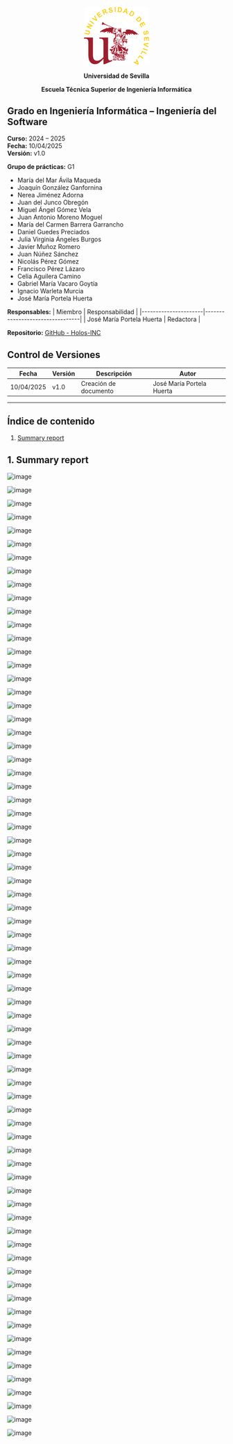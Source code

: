 
<p align="center">
  <img src="../../../static/img/universidad-de-sevilla-logo.png" alt="Universidad de Sevilla" width="150"/>
</p>
<p align="center">
  <strong>Universidad de Sevilla</strong>
</p>
<p align="center">
  <strong>Escuela Técnica Superior de Ingeniería Informática</strong>
</p>

## Grado en Ingeniería Informática – Ingeniería del Software

**Curso:** 2024 – 2025  
**Fecha:** 10/04/2025  
**Versión:** v1.0  

**Grupo de prácticas:** G1  

- María del Mar Ávila Maqueda  
- Joaquín González Ganfornina  
- Nerea Jiménez Adorna  
- Juan del Junco Obregón  
- Miguel Ángel Gómez Vela  
- Juan Antonio Moreno Moguel  
- María del Carmen Barrera Garrancho  
- Daniel Guedes Preciados  
- Julia Virginia Ángeles Burgos  
- Javier Muñoz Romero  
- Juan Núñez Sánchez  
- Nicolás Pérez Gómez  
- Francisco Pérez Lázaro  
- Celia Aguilera Camino  
- Gabriel María Vacaro Goytía  
- Ignacio Warleta Murcia  
- José María Portela Huerta

**Responsables:**
| Miembro              | Responsabilidad                 |
|----------------------|---------------------------------|
| José María Portela Huerta   |  Redactora                      |


**Repositorio:** [GitHub - Holos-INC](https://github.com/Holos-INC)


## Control de Versiones

| Fecha       | Versión | Descripción           | Autor |
|-------------|---------|-----------------------|-------|
| 10/04/2025  | v1.0    | Creación de documento | José María Portela Huerta |

---

## Índice de contenido
1. [Summary report](#1-summary-report)

## 1. Summary report 

![image](https://github.com/user-attachments/assets/8529935b-fb06-4ec0-9c6d-089e6207ba3d)

![image](https://github.com/user-attachments/assets/b167ab1a-180a-4357-a51a-69f3b2a119c0)

![image](https://github.com/user-attachments/assets/d7208e6f-5d7e-4616-a73a-05a544b9422d)

![image](https://github.com/user-attachments/assets/e2b402a2-26d5-4733-8e3c-463cedd19918)

![image](https://github.com/user-attachments/assets/6bde35a9-35fb-4504-b28f-6e67e0f9db3f)

![image](https://github.com/user-attachments/assets/d7fc077e-30a4-4841-8b02-318079e03308)

![image](https://github.com/user-attachments/assets/2aed0d50-4e72-4aad-a742-a918287587a6)

![image](https://github.com/user-attachments/assets/f743a6aa-a2b1-48d8-a9d9-a02db9b9acd5)

![image](https://github.com/user-attachments/assets/281bf1b5-7e20-4f6c-b3cc-ffa529ec1533)

![image](https://github.com/user-attachments/assets/fbaa9cd5-dd4c-4c41-ab01-7e52f289e472)

![image](https://github.com/user-attachments/assets/e377c253-ce92-4084-b02b-0ff580b8f4ef)

![image](https://github.com/user-attachments/assets/ef0cfb87-faaa-4899-a254-50d382d3f55a)

![image](https://github.com/user-attachments/assets/45a726e4-e6bf-4bc2-9528-fe005c9a0240)

![image](https://github.com/user-attachments/assets/a983d73a-cdd6-4f0a-8438-0b539800cff0)

![image](https://github.com/user-attachments/assets/5346c837-3e1d-42ff-8567-bbd3e8eaa89d)

![image](https://github.com/user-attachments/assets/1d3f7520-08d0-4bbf-86ae-27cc357af6b9)

![image](https://github.com/user-attachments/assets/6e920ac7-916a-45f3-bb02-6eb499f50a30)

![image](https://github.com/user-attachments/assets/aea29eaf-1e4c-44fe-8acf-e0fdb7c09768)

![image](https://github.com/user-attachments/assets/a5d56f4e-3629-4d99-8ac9-de5dbfae0a72)

![image](https://github.com/user-attachments/assets/db8688b3-5724-421a-8804-8818a67554d6)

![image](https://github.com/user-attachments/assets/f8690a65-8a0c-4959-b1d1-ef07769f4e12)

![image](https://github.com/user-attachments/assets/bd77df68-a0b3-43da-83ae-f2acd3ca16e2)

![image](https://github.com/user-attachments/assets/b5c3a729-1b6e-492a-9ca7-e88ce512aa64)

![image](https://github.com/user-attachments/assets/b939d1d2-09a5-4c57-8967-3cd27861e9d7)

![image](https://github.com/user-attachments/assets/1a7bc0b9-72be-4336-bb76-34baee6aa87e)

![image](https://github.com/user-attachments/assets/c4b559e1-26e7-4986-9f91-9f99a6117031)

![image](https://github.com/user-attachments/assets/bdd4f133-62a1-4e71-bb97-e83a1482f6ef)

![image](https://github.com/user-attachments/assets/4323547e-d67d-45d7-a776-cd2d408657a9)

![image](https://github.com/user-attachments/assets/050bad26-454b-4c83-b067-0e5848d713e5)

![image](https://github.com/user-attachments/assets/248b6dcf-5c0d-4e3d-ae4c-5fd496a408af)

![image](https://github.com/user-attachments/assets/e0c881a2-0907-4755-a42e-6a854cdf9a1a)

![image](https://github.com/user-attachments/assets/df1c2f22-c13a-4d2c-9250-691ab4ab581e)

![image](https://github.com/user-attachments/assets/bfbf3c78-6dad-4f97-b494-242a4067e31a)

![image](https://github.com/user-attachments/assets/8a14b0fc-cfd9-41ee-a8ff-20fb80ec55fc)

![image](https://github.com/user-attachments/assets/f0f99149-f62c-4349-9bbe-0198733df8bf)

![image](https://github.com/user-attachments/assets/b879432c-7b13-4e6a-bf1a-102b94c02486)

![image](https://github.com/user-attachments/assets/8b96cb0b-f2df-458c-b744-f05e50eb9f62)

![image](https://github.com/user-attachments/assets/fcbfd085-ee4e-479b-be3e-00e7fdffccc0)

![image](https://github.com/user-attachments/assets/de1f11dc-4407-4fdb-895f-d3a0a27984e7)

![image](https://github.com/user-attachments/assets/53f71a4a-5761-4be0-baba-9af5636de499)

![image](https://github.com/user-attachments/assets/e8e67905-9c8b-42f9-8901-e3447de94ada)

![image](https://github.com/user-attachments/assets/92a185e7-f7fd-4b6c-8fa8-d8f4837cd95c)

![image](https://github.com/user-attachments/assets/4164b22d-7dbe-42e5-bd14-55f37d4162cc)

![image](https://github.com/user-attachments/assets/9a21c63d-6c45-4983-95e5-d8f98c803a34)

![image](https://github.com/user-attachments/assets/3715562a-6eeb-4345-bf31-88edff12d7a3)

![image](https://github.com/user-attachments/assets/bbc11958-ecba-482e-b2fa-27e5ab560fe7)

![image](https://github.com/user-attachments/assets/15a40600-c932-40f1-bef1-11a870861844)

![image](https://github.com/user-attachments/assets/910b226e-6794-4e34-95a3-c65fc551ea14)

![image](https://github.com/user-attachments/assets/2b662977-57f1-43d9-a5b7-12897bfc8727)

![image](https://github.com/user-attachments/assets/12605633-1586-46d5-adb4-2048352f82b4)

![image](https://github.com/user-attachments/assets/c6aaf15c-5152-4c37-b9ad-6c01bf672a46)

![image](https://github.com/user-attachments/assets/74fbca3c-c70a-4902-9e8a-b814caaad4de)

![image](https://github.com/user-attachments/assets/824f87f6-9d2a-471b-871b-b4baaefa68e2)

![image](https://github.com/user-attachments/assets/92efdbac-5094-43cf-b2f8-e533fa2ed13f)

![image](https://github.com/user-attachments/assets/41296dcf-c1a9-4542-bd1d-0f837e90e233)

![image](https://github.com/user-attachments/assets/eb8d2201-543f-46fe-937b-8550dd234d52)

![image](https://github.com/user-attachments/assets/4264f08d-b630-4faa-a5d8-19dc5bea6ed1)

![image](https://github.com/user-attachments/assets/9b08fa98-482d-4266-b4cb-b21889d7a75d)

![image](https://github.com/user-attachments/assets/24bf7c7e-0eae-4fbc-a6a5-c439a7e90ce2)

![image](https://github.com/user-attachments/assets/44460faa-5afc-4d78-97f0-6761a61c2ee8)

![image](https://github.com/user-attachments/assets/1feb7f31-98f4-4e1e-8580-ca84bd90e320)

![image](https://github.com/user-attachments/assets/5508e205-a56f-4117-a6a3-4836a26bae99)

![image](https://github.com/user-attachments/assets/8818594e-edea-4d16-b058-72851192a2cf)

![image](https://github.com/user-attachments/assets/076ee36f-0985-4178-8076-973359bb59e1)

![image](https://github.com/user-attachments/assets/5ce3ecfc-fdec-4ad8-8c34-05456ffe773d)

![image](https://github.com/user-attachments/assets/6d5fc9cd-263d-4724-a6d0-1f7327c4b90c)

![image](https://github.com/user-attachments/assets/f902aedb-2c6c-40a2-9e11-347899fce405)

![image](https://github.com/user-attachments/assets/753dce36-f31e-432e-9910-ca50ec1de953)

![image](https://github.com/user-attachments/assets/f03de96b-b868-4fda-9b83-cb54c9330155)

![image](https://github.com/user-attachments/assets/35420ddc-fc83-452d-9717-f0e17d36aabf)

![image](https://github.com/user-attachments/assets/81c86d33-1946-4e16-a75e-3425563243a0)

![image](https://github.com/user-attachments/assets/e02d53b0-198a-4fac-9e35-8ab094910a3e)

